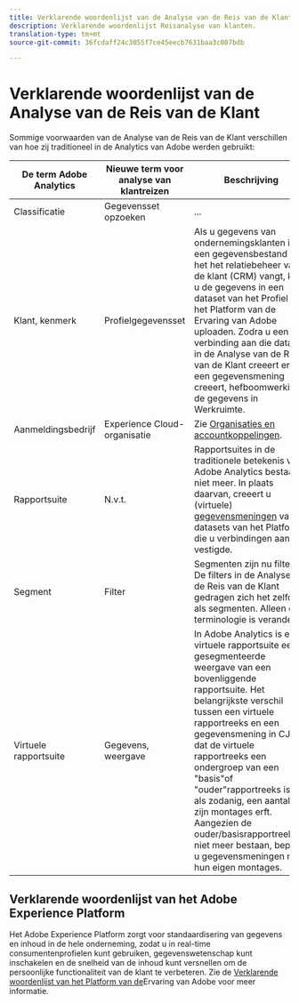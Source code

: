 ```yaml
---
title: Verklarende woordenlijst van de Analyse van de Reis van de Klant
description: Verklarende woordenlijst Reisanalyse van klanten.
translation-type: tm+mt
source-git-commit: 36fcdaff24c3055f7ce45eecb7631baa3c087bdb

---
```



# Verklarende woordenlijst van de Analyse van de Reis van de Klant

Sommige voorwaarden van de Analyse van de Reis van de Klant verschillen van hoe zij traditioneel in de Analytics van Adobe werden gebruikt:

| De term Adobe Analytics | Nieuwe term voor analyse van klantreizen | Beschrijving |
|---|---|---|
| Classificatie | Gegevensset opzoeken | ... |
| Klant, kenmerk | Profielgegevensset | Als u gegevens van ondernemingsklanten in een gegevensbestand van het het relatiebeheer van de klant (CRM) vangt, kunt u de gegevens in een dataset van het Profiel in het Platform van de Ervaring van Adobe uploaden. Zodra u een verbinding aan die dataset in de Analyse van de Reis van de Klant creeert en een gegevensmening creeert, hefboomwerking de gegevens in Werkruimte. |
| Aanmeldingsbedrijf | Experience Cloud-organisatie | Zie [Organisaties en accountkoppelingen](https://docs.adobe.com/content/help/en/core-services/interface/manage-users-and-products/organizations.html#topic_C31CB834F109465A82ED57FF0563B3F1). |
| Rapportsuite | N.v.t. | Rapportsuites in de traditionele betekenis van Adobe Analytics bestaan niet meer. In plaats daarvan, creeert u (virtuele) [gegevensmeningen](/help/data-views/create-dataview.md) van de datasets van het Platform die u verbindingen aan vestigde. |
| Segment | Filter | Segmenten zijn nu filters. De filters in de Analyse van de Reis van de Klant gedragen zich het zelfde als segmenten. Alleen de terminologie is veranderd. |
| Virtuele rapportsuite | Gegevens, weergave | In Adobe Analytics is een virtuele rapportsuite een gesegmenteerde weergave van een bovenliggende rapportsuite. Het belangrijkste verschil tussen een virtuele rapportreeks en een gegevensmening in CJA is dat de virtuele rapportreeks een ondergroep van een &quot;basis&quot;of &quot;ouder&quot;rapportreeks is en, als zodanig, een aantal van zijn montages erft. Aangezien de ouder/basisrapportreeksen niet meer bestaan, bepaalt u gegevensmeningen met hun eigen montages. |

## Verklarende woordenlijst van het Adobe Experience Platform

Het Adobe Experience Platform zorgt voor standaardisering van gegevens en inhoud in de hele onderneming, zodat u in real-time consumentenprofielen kunt gebruiken, gegevenswetenschap kunt inschakelen en de snelheid van de inhoud kunt versnellen om de persoonlijke functionaliteit van de klant te verbeteren.
Zie de [Verklarende woordenlijst van het Platform van de](https://www.adobe.io/apis/experienceplatform/home/services/acp-glossary.html)Ervaring van Adobe voor meer informatie.
